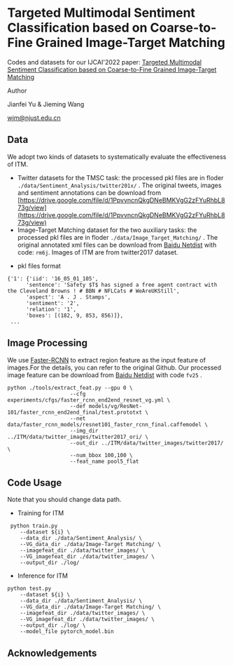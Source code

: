 # Targeted Multimodal Sentiment Classification based on Coarse-to-Fine Grained Image-Target Matching 

Codes and datasets for our IJCAI'2022 paper: [Targeted Multimodal Sentiment Classification based on Coarse-to-Fine Grained Image-Target Matching](https://www.ijcai.org/proceedings/2022/0622.pdf)

Author

Jianfei Yu & Jieming Wang

wjm@njust.edu.cn

## Data 
We adopt two kinds of datasets to systematically evaluate the effectiveness of ITM.

- Twitter datasets for the TMSC task: the processed pkl files are in floder  `./data/Sentiment_Analysis/twitter201x/` . The original tweets, images and sentiment annotations can be download from [https://drive.google.com/file/d/1PpvvncnQkgDNeBMKVgG2zFYuRhbL873g/view](https://drive.google.com/file/d/1PpvvncnQkgDNeBMKVgG2zFYuRhbL873g/view)
- Image-Target Matching dataset for the two auxiliary tasks: the processed pkl files are in floder  `./data/Image_Target_Matching/` . The original annotated xml files can be download from [Baidu Netdist](https://pan.baidu.com/s/1S5R9Joo5d5-kBx2L8lAPBA) with code: `rm6j`. Images of ITM are from twitter2017 dataset.

* pkl files format 
```
{'1': {'iid': '16_05_01_105', 
      'sentence': 'Safety $T$ has signed a free agent contract with the Cleveland Browns ! # BBN # NFLCats # WeAreUKStill', 
      'aspect': 'A . J . Stamps', 
      'sentiment': '2', 
      'relation': '1', 
      'boxes': [(182, 9, 853, 856)]},
 ...
```


## Image Processing 
We use [Faster-RCNN](https://github.com/peteanderson80/bottom-up-attention) to extract region feature as the input feature of images.For the details, you can refer to the original Github. Our processed image feature can be download from [Baidu Netdist](https://pan.baidu.com/s/17e6TySS5ISaITps_vf3F8w ) with code `fv25` .
```
python ./tools/extract_feat.py --gpu 0 \
                    --cfg experiments/cfgs/faster_rcnn_end2end_resnet_vg.yml \
                    --def models/vg/ResNet-101/faster_rcnn_end2end_final/test.prototxt \
                    --net data/faster_rcnn_models/resnet101_faster_rcnn_final.caffemodel \
                    --img_dir ../ITM/data/twitter_images/twitter2017_ori/ \           
                    --out_dir ../ITM/data/twitter_images/twitter2017/ \   
                    --num_bbox 100,100 \             
                    --feat_name pool5_flat   
```
## Code Usage
 Note that you should change data path.
- Training for ITM
```
 python train.py 
    --dataset ${i} \
    --data_dir ./data/Sentiment_Analysis/ \
    --VG_data_dir ./data/Image-Target Matching/ \
    --imagefeat_dir ./data/twitter_images/ \
    --VG_imagefeat_dir ./data/twitter_images/ \
    --output_dir ./log/ 
```
- Inference for ITM
```
python test.py 
    --dataset ${i} \
    --data_dir ./data/Sentiment_Analysis/ \
    --VG_data_dir ./data/Image-Target Matching/ \
    --imagefeat_dir ./data/twitter_images/ \
    --VG_imagefeat_dir ./data/twitter_images/ \
    --output_dir ./log/ \
    --model_file pytorch_model.bin 
```

## Acknowledgements


